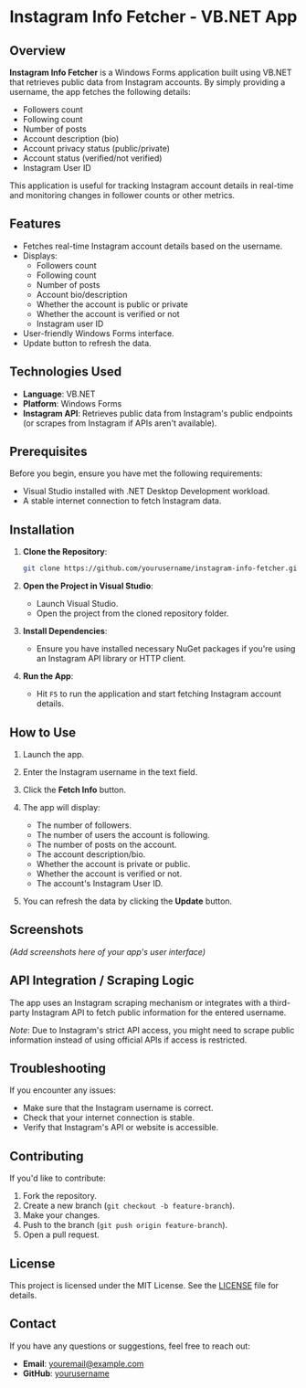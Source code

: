 # Instagram Info Fetcher - VB.NET App

## Overview

**Instagram Info Fetcher** is a Windows Forms application built using VB.NET that retrieves public data from Instagram accounts. By simply providing a username, the app fetches the following details:

- Followers count
- Following count
- Number of posts
- Account description (bio)
- Account privacy status (public/private)
- Account status (verified/not verified)
- Instagram User ID

This application is useful for tracking Instagram account details in real-time and monitoring changes in follower counts or other metrics.

## Features

- Fetches real-time Instagram account details based on the username.
- Displays:
  - Followers count
  - Following count
  - Number of posts
  - Account bio/description
  - Whether the account is public or private
  - Whether the account is verified or not
  - Instagram user ID
- User-friendly Windows Forms interface.
- Update button to refresh the data.

## Technologies Used

- **Language**: VB.NET
- **Platform**: Windows Forms
- **Instagram API**: Retrieves public data from Instagram's public endpoints (or scrapes from Instagram if APIs aren't available).

## Prerequisites

Before you begin, ensure you have met the following requirements:

- Visual Studio installed with .NET Desktop Development workload.
- A stable internet connection to fetch Instagram data.

## Installation

1. **Clone the Repository**:
    ```bash
    git clone https://github.com/yourusername/instagram-info-fetcher.git
    ```

2. **Open the Project in Visual Studio**:
    - Launch Visual Studio.
    - Open the project from the cloned repository folder.

3. **Install Dependencies**:
    - Ensure you have installed necessary NuGet packages if you're using an Instagram API library or HTTP client.

4. **Run the App**:
    - Hit `F5` to run the application and start fetching Instagram account details.

## How to Use

1. Launch the app.
2. Enter the Instagram username in the text field.
3. Click the **Fetch Info** button.
4. The app will display:
   - The number of followers.
   - The number of users the account is following.
   - The number of posts on the account.
   - The account description/bio.
   - Whether the account is private or public.
   - Whether the account is verified or not.
   - The account's Instagram User ID.

5. You can refresh the data by clicking the **Update** button.

## Screenshots

_(Add screenshots here of your app's user interface)_

## API Integration / Scraping Logic

The app uses an Instagram scraping mechanism or integrates with a third-party Instagram API to fetch public information for the entered username.

*Note*: Due to Instagram's strict API access, you might need to scrape public information instead of using official APIs if access is restricted.

## Troubleshooting

If you encounter any issues:
- Make sure that the Instagram username is correct.
- Check that your internet connection is stable.
- Verify that Instagram's API or website is accessible.

## Contributing

If you'd like to contribute:
1. Fork the repository.
2. Create a new branch (`git checkout -b feature-branch`).
3. Make your changes.
4. Push to the branch (`git push origin feature-branch`).
5. Open a pull request.

## License

This project is licensed under the MIT License. See the [LICENSE](LICENSE) file for details.

## Contact

If you have any questions or suggestions, feel free to reach out:

- **Email**: youremail@example.com
- **GitHub**: [yourusername](https://github.com/yourusername)
